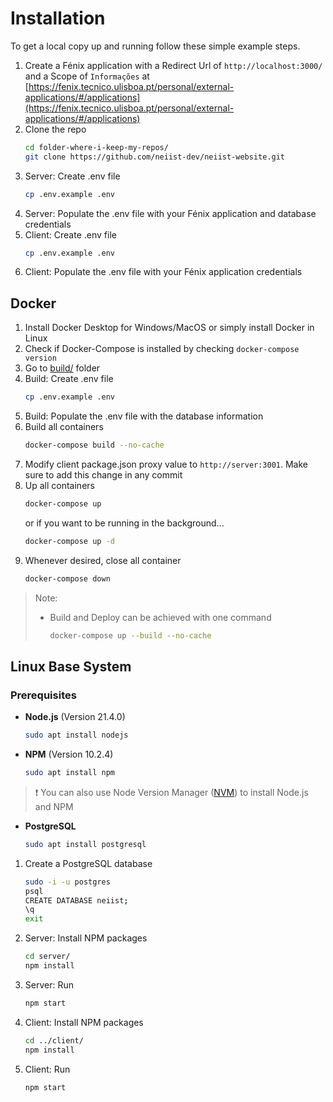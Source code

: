 # Installation

To get a local copy up and running follow these simple example steps.

1. Create a Fénix application with a Redirect Url of `http://localhost:3000/` and a Scope of `Informações` at [https://fenix.tecnico.ulisboa.pt/personal/external-applications/#/applications](https://fenix.tecnico.ulisboa.pt/personal/external-applications/#/applications)
2. Clone the repo
   ```sh
   cd folder-where-i-keep-my-repos/
   git clone https://github.com/neiist-dev/neiist-website.git
   ```
3. Server: Create .env file
   ```sh
   cp .env.example .env
   ```
4. Server: Populate the .env file with your Fénix application and database credentials
5. Client: Create .env file
   ```sh
   cp .env.example .env
   ```
6. Client: Populate the .env file with your Fénix application credentials


## Docker

1. Install Docker Desktop for Windows/MacOS or simply install Docker in Linux
2. Check if Docker-Compose is installed by checking `docker-compose version`
3. Go to [build/](build/) folder
4. Build: Create .env file
   ```sh
   cp .env.example .env
   ```
5. Build: Populate the .env file with the database information
6. Build all containers
   ```sh
   docker-compose build --no-cache
   ```
7. Modify client package.json proxy value to `http://server:3001`. Make sure to add this change in any commit
8. Up all containers
   ```sh
   docker-compose up
   ```
    or if you want to be running in the background...
   ```sh
   docker-compose up -d
   ```
9. Whenever desired, close all container
   ```sh
   docker-compose down
   ```

> Note:
>  - Build and Deploy can be achieved with one command
>    ```sh
>    docker-compose up --build --no-cache
>    ```

## Linux Base System

### Prerequisites

<!-- This is an example of how to list things you need to use the software and how to install them. -->

* **Node.js** (Version 21.4.0)
  ```sh
  sudo apt install nodejs
  ```

* **NPM** (Version 10.2.4)
  ```sh
  sudo apt install npm
  ```

> ❗ You can also use Node Version Manager ([NVM](https://github.com/nvm-sh/nvm)) to install Node.js and NPM

* **PostgreSQL**
  ```sh
  sudo apt install postgresql
  ```

1. Create a PostgreSQL database
   ```sh
   sudo -i -u postgres
   psql
   CREATE DATABASE neiist;
   \q
   exit
   ```
2. Server: Install NPM packages
   ```sh
   cd server/
   npm install
   ```
3. Server: Run
   ```sh
   npm start
   ```
4. Client: Install NPM packages
   ```sh
   cd ../client/
   npm install
   ```
5. Client: Run
    ```sh
    npm start
    ```